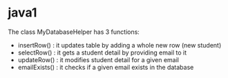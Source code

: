 # java1

The class MyDatabaseHelper has 3 functions:
- insertRow()    : it updates table by adding a whole new row (new student)
- selectRow()    : it gets a student detail by providing email to it
- updateRow()    : it modifies student detail for a given email
- emailExists()  : it checks if a given email exists in the database
